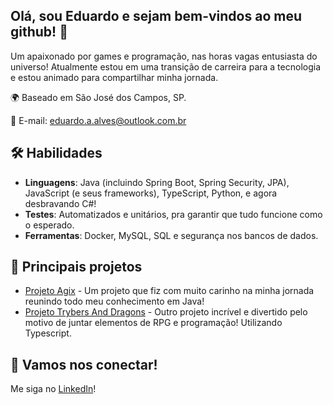 ## Olá, sou Eduardo e sejam bem-vindos ao meu github! 👋

Um apaixonado por games e programação, nas horas vagas entusiasta do universo! Atualmente estou em uma transição de carreira para a tecnologia e estou animado para compartilhar minha jornada.

🌍 Baseado em São José dos Campos, SP.

📧 E-mail: eduardo.a.alves@outlook.com.br

## 🛠️ Habilidades

- **Linguagens**: Java (incluindo Spring Boot, Spring Security, JPA), JavaScript (e seus frameworks), TypeScript, Python, e agora desbravando C#!
- **Testes**: Automatizados e unitários, pra garantir que tudo funcione como o esperado.
- **Ferramentas**: Docker, MySQL, SQL e segurança nos bancos de dados.

## 🚀 Principais projetos

- [Projeto Agix](https://github.com/eduzissimo/project-agrix) - Um projeto que fiz com muito carinho na minha jornada reunindo todo meu conhecimento em Java!
- [Projeto Trybers And Dragons](https://github.com/eduzissimo/Project-TrybersAndDragons) - Outro projeto incrível e divertido pelo motivo de juntar elementos de RPG e programação! Utilizando Typescript.

## 🤝 Vamos nos conectar!

Me siga no [LinkedIn](https://www.linkedin.com/in/dev-eduardo-augusto/)!

<!--
**eduzissimo/eduzissimo** is a ✨ _special_ ✨ repository because its `README.md` (this file) appears on your GitHub profile.

Here are some ideas to get you started:

- 🔭 I’m currently working on ...
- 🌱 I’m currently learning ...
- 👯 I’m looking to collaborate on ...
- 🤔 I’m looking for help with ...
- 💬 Ask me about ...
- 📫 How to reach me: ...
- 😄 Pronouns: ...
- ⚡ Fun fact: ...
-->
